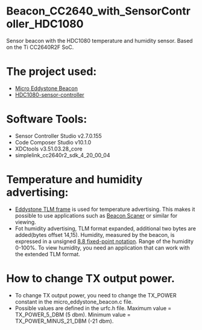 # Beacon_CC2640_with_SensorController_HDC1080
Sensor beacon with the HDC1080 temperature and humidity sensor. 
Based on the Ti CC2640R2F SoC.
# The project used:
*	[Micro Eddystone Beacon](http://software-dl.ti.com/lprf/simplelink_cc2640r2_sdk/1.30.00.25/exports/examples/rtos/CC2640R2_LAUNCHXL/blestack/micro_eddystone_beacon/README.html)
*	[HDC1080-sensor-controller](https://github.com/osnatos/HDC1080-sensor-controller)
# Software Tools:
* Sensor Controller Studio v2.7.0.155
* Code Composer Studio v10.1.0
* XDCtools v3.51.03.28_core
* simplelink_cc2640r2_sdk_4_20_00_04

# Temperature and humidity advertising:
* [Eddystone TLM frame](https://github.com/google/eddystone/blob/master/eddystone-tlm/tlm-plain.md) is used for temperature advertising. 
This makes it possible to use applications such as [Beacon Scaner](https://play.google.com/store/apps/details?id=com.bridou_n.beaconscanner) or similar for viewing.
* Fot humidity advertising, TLM format expanded, additional two bytes are added(bytes offset 14,15). 
  Humidity, measured by the beacon, is expressed in a unsigned [8.8 fixed-point notation](https://inst.eecs.berkeley.edu/~cs61c/sp06/handout/fixedpt.html). 
  Range of the humidity  0-100%. 
  To view humidity, you need an application that can work with the extended TLM format.

# How to change TX output power.
* To change TX output power, you need to change the TX_POWER constant in the micro_eddystone_beacon.c file.
* Possible values are defined in the urfc.h file.
Maximum value = TX_POWER_5_DBM   (5 dbm).
Minimum value = TX_POWER_MINUS_21_DBM (-21 dbm).         